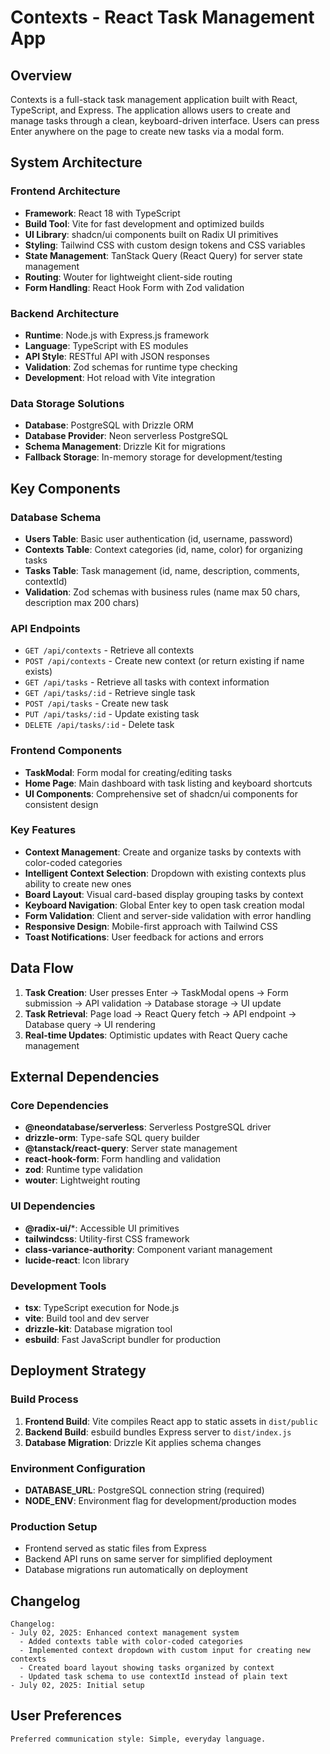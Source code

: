 # Contexts - React Task Management App

## Overview

Contexts is a full-stack task management application built with React, TypeScript, and Express. The application allows users to create and manage tasks through a clean, keyboard-driven interface. Users can press Enter anywhere on the page to create new tasks via a modal form.

## System Architecture

### Frontend Architecture
- **Framework**: React 18 with TypeScript
- **Build Tool**: Vite for fast development and optimized builds
- **UI Library**: shadcn/ui components built on Radix UI primitives
- **Styling**: Tailwind CSS with custom design tokens and CSS variables
- **State Management**: TanStack Query (React Query) for server state management
- **Routing**: Wouter for lightweight client-side routing
- **Form Handling**: React Hook Form with Zod validation

### Backend Architecture
- **Runtime**: Node.js with Express.js framework
- **Language**: TypeScript with ES modules
- **API Style**: RESTful API with JSON responses
- **Validation**: Zod schemas for runtime type checking
- **Development**: Hot reload with Vite integration

### Data Storage Solutions
- **Database**: PostgreSQL with Drizzle ORM
- **Database Provider**: Neon serverless PostgreSQL
- **Schema Management**: Drizzle Kit for migrations
- **Fallback Storage**: In-memory storage for development/testing

## Key Components

### Database Schema
- **Users Table**: Basic user authentication (id, username, password)
- **Contexts Table**: Context categories (id, name, color) for organizing tasks
- **Tasks Table**: Task management (id, name, description, comments, contextId)
- **Validation**: Zod schemas with business rules (name max 50 chars, description max 200 chars)

### API Endpoints
- `GET /api/contexts` - Retrieve all contexts
- `POST /api/contexts` - Create new context (or return existing if name exists)
- `GET /api/tasks` - Retrieve all tasks with context information
- `GET /api/tasks/:id` - Retrieve single task
- `POST /api/tasks` - Create new task
- `PUT /api/tasks/:id` - Update existing task
- `DELETE /api/tasks/:id` - Delete task

### Frontend Components
- **TaskModal**: Form modal for creating/editing tasks
- **Home Page**: Main dashboard with task listing and keyboard shortcuts
- **UI Components**: Comprehensive set of shadcn/ui components for consistent design

### Key Features
- **Context Management**: Create and organize tasks by contexts with color-coded categories
- **Intelligent Context Selection**: Dropdown with existing contexts plus ability to create new ones
- **Board Layout**: Visual card-based display grouping tasks by context
- **Keyboard Navigation**: Global Enter key to open task creation modal
- **Form Validation**: Client and server-side validation with error handling
- **Responsive Design**: Mobile-first approach with Tailwind CSS
- **Toast Notifications**: User feedback for actions and errors

## Data Flow

1. **Task Creation**: User presses Enter → TaskModal opens → Form submission → API validation → Database storage → UI update
2. **Task Retrieval**: Page load → React Query fetch → API endpoint → Database query → UI rendering
3. **Real-time Updates**: Optimistic updates with React Query cache management

## External Dependencies

### Core Dependencies
- **@neondatabase/serverless**: Serverless PostgreSQL driver
- **drizzle-orm**: Type-safe SQL query builder
- **@tanstack/react-query**: Server state management
- **react-hook-form**: Form handling and validation
- **zod**: Runtime type validation
- **wouter**: Lightweight routing

### UI Dependencies
- **@radix-ui/***: Accessible UI primitives
- **tailwindcss**: Utility-first CSS framework
- **class-variance-authority**: Component variant management
- **lucide-react**: Icon library

### Development Tools
- **tsx**: TypeScript execution for Node.js
- **vite**: Build tool and dev server
- **drizzle-kit**: Database migration tool
- **esbuild**: Fast JavaScript bundler for production

## Deployment Strategy

### Build Process
1. **Frontend Build**: Vite compiles React app to static assets in `dist/public`
2. **Backend Build**: esbuild bundles Express server to `dist/index.js`
3. **Database Migration**: Drizzle Kit applies schema changes

### Environment Configuration
- **DATABASE_URL**: PostgreSQL connection string (required)
- **NODE_ENV**: Environment flag for development/production modes

### Production Setup
- Frontend served as static files from Express
- Backend API runs on same server for simplified deployment
- Database migrations run automatically on deployment

## Changelog

```
Changelog:
- July 02, 2025: Enhanced context management system
  - Added contexts table with color-coded categories  
  - Implemented context dropdown with custom input for creating new contexts
  - Created board layout showing tasks organized by context
  - Updated task schema to use contextId instead of plain text
- July 02, 2025: Initial setup
```

## User Preferences

```
Preferred communication style: Simple, everyday language.
```